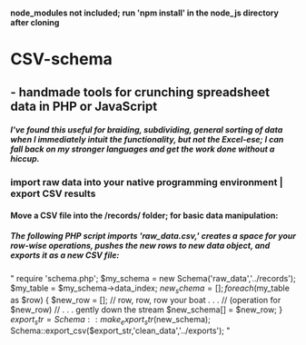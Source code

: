 
#### node_modules not included; run 'npm install' in the node_js directory after cloning
# CSV-schema
## - handmade tools for crunching spreadsheet data in PHP  or JavaScript
##### I've found this useful for braiding, subdividing, general sorting of data when I immediately intuit the functionality, but not the Excel-ese; I can fall back on my stronger languages and get the work done without a hiccup. 
### import raw data into your native programming environment | export CSV results
#### Move a CSV file into the /records/ folder; for basic data manipulation:
##### The following PHP script imports 'raw_data.csv,' creates a space for your row-wise operations, pushes the new rows to new data object, and exports it as a new CSV file:
"
require 'schema.php';
$my_schema = new Schema('raw_data','../records');
$my_table = $my_schema->data_index;
$new_schema = [];
foreach($my_table as $row) {
  $new_row = [];
  // row, row, row your boat . . .
  // (operation for $new_row)
  // . . . gently down the stream
  $new_schema[] = $new_row;
}
$export_str = Schema::make_export_str($new_schema);
Schema::export_csv($export_str,'clean_data','../exports');
"
